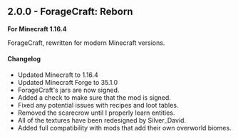 ## 2.0.0 - ForageCraft: Reborn

**For Minecraft 1.16.4**

ForageCraft, rewritten for modern Minecraft versions.

#### Changelog

- Updated Minecraft to 1.16.4
- Updated Minecraft Forge to 35.1.0
- ForageCraft's jars are now signed.
- Added a check to make sure that the mod is signed.
- Fixed any potential issues with recipes and loot tables.
- Removed the scarecrow until I properly learn entities.
- All of the textures have been redesigned by Silver_David.
- Added full compatibility with mods that add their own overworld biomes.
